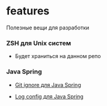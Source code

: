 # features
Полезные вещи для разработки  

### ZSH для Unix систем

 - Будет храниться на данном репо

### Java Spring

 - [Git ignore для Java Spring](./Java%20Spring/gitignore.md)  

  - [Log config для Java Spring](./Java%20Spring/logs.md) 
